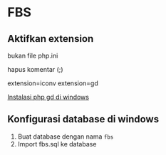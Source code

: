 # FBS

## Aktifkan extension

bukan file php.ini

hapus komentar (;)

extension=iconv
extension=gd

[Instalasi php gd di windows](https://www.geeksforgeeks.org/how-to-install-php-gd-in-windows/)

## Konfigurasi database di windows

1. Buat database dengan nama `fbs`
2. Import fbs.sql ke database
